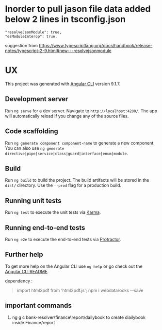 # Inorder to pull jason file data added below 2 lines in tsconfig.json
    "resolveJsonModule": true,
    "esModuleInterop": true,
suggestion from https://www.typescriptlang.org/docs/handbook/release-notes/typescript-2-9.html#new---resolvejsonmodule



# UX

This project was generated with [Angular CLI](https://github.com/angular/angular-cli) version 9.1.7.

## Development server

Run `ng serve` for a dev server. Navigate to `http://localhost:4200/`. The app will automatically reload if you change any of the source files.

## Code scaffolding

Run `ng generate component component-name` to generate a new component. You can also use `ng generate directive|pipe|service|class|guard|interface|enum|module`.

## Build

Run `ng build` to build the project. The build artifacts will be stored in the `dist/` directory. Use the `--prod` flag for a production build.

## Running unit tests

Run `ng test` to execute the unit tests via [Karma](https://karma-runner.github.io).

## Running end-to-end tests

Run `ng e2e` to execute the end-to-end tests via [Protractor](http://www.protractortest.org/).

## Further help

To get more help on the Angular CLI use `ng help` or go check out the [Angular CLI README](https://github.com/angular/angular-cli/blob/master/README.md).


dependency :
> import  html2pdf from 'html2pdf.js';
npm i webdatarocks --save

## important commands
1. ng g c bank-resolver\finance\report\dailybook   to create diailybook inside Finance/report
